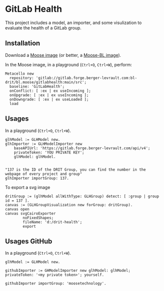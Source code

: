 # GitLab Health

This project includes a model, an importer, and some visulization to evaluate the health of a GitLab group.

## Installation

Download a [Moose image](https://modularmoose.org/moose-wiki/Beginners/InstallMoose) (or better, a [Moose-BL image](https://gitlab.forge.berger-levrault.com/Benoit.VERHAEGHE/bl-moose)).

In the Moose image, in a playground (`Ctrl+O`, `Ctrl+W`), perform:

```st
Metacello new
  repository: 'gitlab://gitlab.forge.berger-levrault.com:bl-drit/bl.moose/gitlabhealth:main/src';
  baseline: 'GitLabHealth';
  onConflict: [ :ex | ex useIncoming ];
  onUpgrade: [ :ex | ex useIncoming ];
  onDowngrade: [ :ex | ex useLoaded ];
  load
```

## Usages

In a playground (`Ctrl+O`, `Ctrl+W`).

```st
glhModel := GLHModel new.
glhImporter := GLHModelImporter new
	baseAPIUrl: 'https://gitlab.forge.berger-levrault.com/api/v4';
	privateToken: 'YOU PRIVATE KEY';
	glhModel: glhModel.


"137 is the ID of the DRIT Group, you can find the number in the webpage of every project and group"
glhImporter importGroup: 137.

```

To export a svg image

```st
dritGroup := (glhModel allWithType: GLHGroup) detect: [ :group | group id = 137 ].
canvas := (GLHGroupVisualization new forGroup: dritGroup).
canvas open
canvas svgCairoExporter
		noFixedShapes;
		fileName: 'd:/drit-health';
		export
```

## Usages GitHub

In a playground (`Ctrl+O`, `Ctrl+W`).

```st
glhModel := GLHModel new.

githubImporter := GHModelImporter new glhModel: glhModel; privateToken: '<my private token>'; yourself.

githubImporter importGroup: 'moosetechnology'.
```

